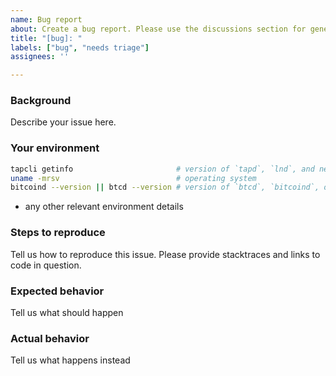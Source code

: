 ```yaml
---
name: Bug report
about: Create a bug report. Please use the discussions section for general or troubleshooting questions.
title: "[bug]: "
labels: ["bug", "needs triage"]
assignees: ''

---
```


### Background

Describe your issue here.

### Your environment

```sh
tapcli getinfo                       # version of `tapd`, `lnd`, and network
uname -mrsv                          # operating system 
bitcoind --version || btcd --version # version of `btcd`, `bitcoind`, or other backend
```
* any other relevant environment details

### Steps to reproduce

Tell us how to reproduce this issue. Please provide stacktraces and links to code in question.

### Expected behavior

Tell us what should happen

### Actual behavior

Tell us what happens instead
